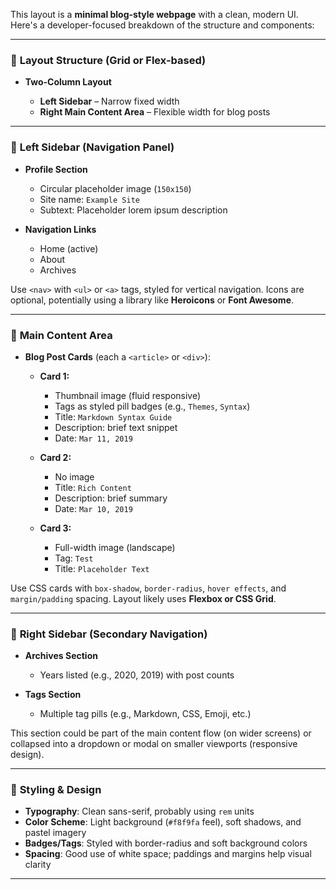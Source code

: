 This layout is a **minimal blog-style webpage** with a clean, modern UI. Here's a developer-focused breakdown of the structure and components:

---

### 🧱 **Layout Structure (Grid or Flex-based)**

* **Two-Column Layout**

  * **Left Sidebar** – Narrow fixed width
  * **Right Main Content Area** – Flexible width for blog posts

---

### 📌 **Left Sidebar (Navigation Panel)**

* **Profile Section**

  * Circular placeholder image (`150x150`)
  * Site name: `Example Site`
  * Subtext: Placeholder lorem ipsum description

* **Navigation Links**

  * Home (active)
  * About
  * Archives

Use `<nav>` with `<ul>` or `<a>` tags, styled for vertical navigation. Icons are optional, potentially using a library like **Heroicons** or **Font Awesome**.

---

### 📄 **Main Content Area**

* **Blog Post Cards** (each a `<article>` or `<div>`):

  * **Card 1:**

    * Thumbnail image (fluid responsive)
    * Tags as styled pill badges (e.g., `Themes`, `Syntax`)
    * Title: `Markdown Syntax Guide`
    * Description: brief text snippet
    * Date: `Mar 11, 2019`

  * **Card 2:**

    * No image
    * Title: `Rich Content`
    * Description: brief summary
    * Date: `Mar 10, 2019`

  * **Card 3:**

    * Full-width image (landscape)
    * Tag: `Test`
    * Title: `Placeholder Text`

Use CSS cards with `box-shadow`, `border-radius`, `hover effects`, and `margin/padding` spacing. Layout likely uses **Flexbox or CSS Grid**.

---

### 📂 **Right Sidebar (Secondary Navigation)**

* **Archives Section**

  * Years listed (e.g., 2020, 2019) with post counts

* **Tags Section**

  * Multiple tag pills (e.g., Markdown, CSS, Emoji, etc.)

This section could be part of the main content flow (on wider screens) or collapsed into a dropdown or modal on smaller viewports (responsive design).

---

### 🎨 **Styling & Design**

* **Typography**: Clean sans-serif, probably using `rem` units
* **Color Scheme**: Light background (`#f8f9fa` feel), soft shadows, and pastel imagery
* **Badges/Tags**: Styled with border-radius and soft background colors
* **Spacing**: Good use of white space; paddings and margins help visual clarity

---
